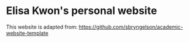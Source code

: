 # Elisa Kwon's personal website

This website is adapted from: https://github.com/sbryngelson/academic-website-template
